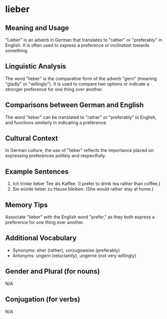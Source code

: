 # lieber
## Meaning and Usage
"Lieber" is an adverb in German that translates to "rather" or "preferably" in English. It is often used to express a preference or inclination towards something.

## Linguistic Analysis
The word "lieber" is the comparative form of the adverb "gern" (meaning "gladly" or "willingly"). It is used to compare two options or indicate a stronger preference for one thing over another.

## Comparisons between German and English
The word "lieber" can be translated to "rather" or "preferably" in English, and functions similarly in indicating a preference.

## Cultural Context
In German culture, the use of "lieber" reflects the importance placed on expressing preferences politely and respectfully.

## Example Sentences
1. Ich trinke lieber Tee als Kaffee. (I prefer to drink tea rather than coffee.)
2. Sie würde lieber zu Hause bleiben. (She would rather stay at home.)

## Memory Tips
Associate "lieber" with the English word "prefer," as they both express a preference for one thing over another.

## Additional Vocabulary
- Synonyms: eher (rather), vorzugsweise (preferably)
- Antonyms: ungern (reluctantly), ungerne (not very willingly)

## Gender and Plural (for nouns)
N/A

## Conjugation (for verbs)
N/A